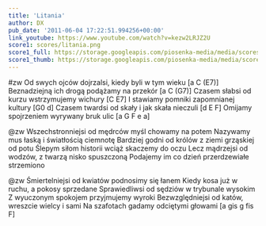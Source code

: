 ```yaml
---
title: 'Litania'
author: DX
pub_date: '2011-06-04 17:22:51.994256+00:00'
link_youtube: https://www.youtube.com/watch?v=kezw2LRJZ2U
score1: scores/litania.png
score1_full: https://storage.googleapis.com/piosenka-media/media/scores/litania.png
score1_thumb: https://storage.googleapis.com/piosenka-media/media/scores/litania.png.180x0_q85_upscale.jpg
---
```


#zw
Od swych ojców dojrzalsi, kiedy byli w tym wieku [a C (E7)]
Beznadziejną ich drogą podążamy na przekór [a C (G7)]
Czasem słabsi od kurzu wstrzymujemy wichury [C E7]
I stawiamy pomniki zapomnianej kultury [G0 d]
Czasem twardsi od skały i jak skała nieczuli [d E F]
Omijamy spojrzeniem wyrywany bruk ulic [a G F e a]

@zw
Wszechstronniejsi od mędrców myśl chowamy na potem
Nazywamy mus łaską i światłością ciemnotę
Bardziej godni od królów z ziemi grząskiej od potu
Ślepym siłom historii wciąż skaczemy do oczu
Lecz mądrzejsi od wodzów, z twarzą nisko spuszczoną
Podajemy im co dzień przerdzewiałe strzemiono

@zw
Śmiertelniejsi od kwiatów podnosimy się łanem
Kiedy kosa już w ruchu, a pokosy sprzedane
Sprawiedliwsi od sędziów w trybunale wysokim
Z wyuczonym spokojem przyjmujemy wyroki
Bezwzględniejsi od katów, wreszcie wielcy i sami
Na szafotach gadamy odciętymi głowami [a gis g fis F]